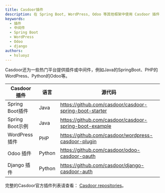 ```yaml
---
title: Casdoor插件
description: 在 Spring Boot, WordPress, Odoo 等其他框架中使用 Casdoor 插件或中间件。
keywords:
  - 插件
  - 中间件
  - Spring Boot
  - WordPress
  - Odoo
  - django
authors:
  - hsluoyz
---
```


Casdoor还为一些热门平台提供插件或中间件，例如Java的SpringBoot、PHP的WordPress、Python的Odoo等。

| Casdoor 插件    | 语言     | 源代码                                                    |
| ------------- | ------ | ------------------------------------------------------ |
| Spring Boot插件 | Java   | https://github.com/casdoor/casdoor-spring-boot-starter |
| Spring Boot示例 | Java   | https://github.com/casdoor/casdoor-spring-boot-example |
| WordPress 插件  | PHP    | https://github.com/casdoor/wordpress-casdoor-plugin    |
| Odoo 插件       | Python | https://github.com/casdoor/odoo-casdoor-oauth          |
| Django 插件     | Python | https://github.com/casdoor/django-casdoor-auth         |

完整的Casdoor官方插件列表请查看： [Casdoor repositories](https://github.com/orgs/casdoor/repositories?q=sdk+in%3Areadme&type=all&language=&sort=)。